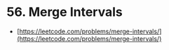 # 56. Merge Intervals

- [https://leetcode.com/problems/merge-intervals/](https://leetcode.com/problems/merge-intervals/)
